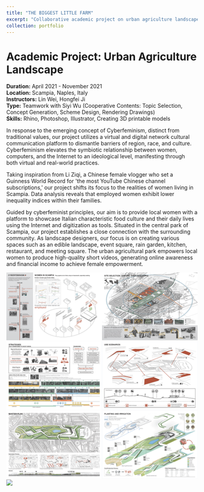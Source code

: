 ```yaml
---
title: "THE BIGGEST LITTLE FARM"
excerpt: "Collaborative academic project on urban agriculture landscape in Scampia, Naples, embracing cyberfeminist principles to empower local women through the creation of a digital platform within the central park. The initiative aims to showcase Italian food culture and daily lives, fostering female empowerment through high-quality videos and online awareness.<br/><img src='/images/proj5p3.png'>"
collection: portfolio
---
```

# Academic Project: Urban Agriculture Landscape

**Duration:** April 2021 - November 2021  
**Location:** Scampia, Naples, Italy  
**Instructors:** Lin Wei, Hongfei Ji  
**Type:** Teamwork with Siyi Wu (Cooperative Contents: Topic Selection, Concept Generation, Scheme Design, Rendering Drawings)  
**Skills:** Rhino, Photoshop, Illustrator, Creating 3D printable models

In response to the emerging concept of Cyberfeminism, distinct from traditional values, our project utilizes a virtual and digital network cultural communication platform to dismantle barriers of region, race, and culture. Cyberfeminism elevates the symbiotic relationship between women, computers, and the Internet to an ideological level, manifesting through both virtual and real-world practices.

Taking inspiration from Li Ziqi, a Chinese female vlogger who set a Guinness World Record for 'the most YouTube Chinese channel subscriptions,' our project shifts its focus to the realities of women living in Scampia. Data analysis reveals that employed women exhibit lower inequality indices within their families.

Guided by cyberfeminist principles, our aim is to provide local women with a platform to showcase Italian characteristic food culture and their daily lives using the Internet and digitization as tools. Situated in the central park of Scampia, our project establishes a close connection with the surrounding community. As landscape designers, our focus is on creating various spaces such as an edible landscape, event square, rain garden, kitchen, restaurant, and meeting square. The urban agricultural park empowers local women to produce high-quality short videos, generating online awareness and financial income to achieve female empowerment.

<img src='/images/proj5p1.png'><img src='/images/proj5p2.png'><img src='/images/proj5p3.png'><img src='/images/proj5p4.png'>
